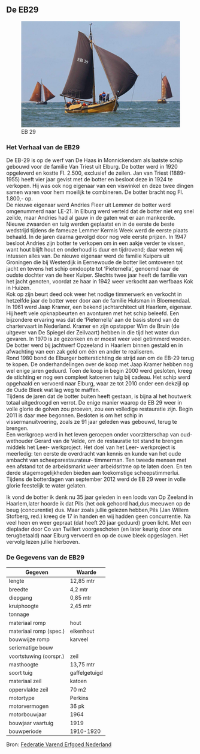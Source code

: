 ## De EB29

<figure id="foto_eb29">
    <img src="media/eb29.jpg" alt="EB 29">
    <figcaption>EB 29</figcaption>
</figure>


### Het Verhaal van de EB29

De EB-29 is op de werf van De Haas in Monnickendam als laatste schip gebouwd voor de familie Van Triest
uit Elburg. De botter werd in 1920 opgeleverd en kostte Fl. 2.500, exclusief de zeilen. Jan van Triest 
(1889-1955) heeft vier jaar gevist met de botter en besloot deze in 1924 te verkopen. Hij was ook nog 
eigenaar van een viswinkel en deze twee dingen samen waren voor hem moeilijk te combineren. De botter 
bracht nog Fl. 1.800,- op.  
De nieuwe eigenaar werd Andries Fleer uit Lemmer de botter werd omgenummerd naar LE-21. In Elburg werd 
verteld dat de botter niet erg snel zeilde, maar Andries had al gauw in de gaten wat er aan mankeerde. 
Nieuwe zwaarden en tuig werden geplaatst en in de eerste de beste wedstrijd tijdens de fameuze Lemmer 
Kermis Week werd de eerste plaats behaald. In de jaren daarna gevolgd door nog vele eerste prijzen.
In 1947 besloot Andries zijn botter te verkopen om in een aakje verder te vissen, want hout blijft hout 
en onderhoud is duur en tijdrovend; daar weten wij intussen alles van.
De nieuwe eigenaar werd de familie Kuipers uit Groningen die bij Westerdijk in Eernewoude de botter liet 
omtoveren tot jacht en tevens het schip omdoopte tot ‘Pieternella’, genoemd naar de oudste dochter van de 
heer Kuiper. Slechts twee jaar heeft de familie van het jacht genoten, voordat ze haar in 1942 weer verkocht 
aan werfbaas Kok in Huizen.  
Kok op zijn beurt deed ook weer het nodige timmerwerk en verkocht in hetzelfde jaar de botter weer door aan de 
familie Hulsman in Bloemendaal.
In 1961 werd Jaap Kramer, een bekend jachtarchitect uit Haarlem, eigenaar. Hij heeft vele opknapbeurten en 
avonturen met het schip beleefd. Een bijzondere ervaring was dat de ‘Pieternella’ aan de basis stond van de 
chartervaart in Nederland. Kramer en zijn opstapper Wim de Bruin (de uitgever van De Spiegel der Zeilvaart) 
hebben in die tijd het water dun gevaren.
In 1970 is ze gezonken en er moest weer veel getimmerd worden. De botter werd bij jachtwerf Opzeeland in Haarlem 
binnen gestald en in afwachting van een zak geld om één en ander te realiseren.  
Rond 1980 bond de Elburger botterstichting de strijd aan om de EB-29 terug te kopen. De onderhandelingen over 
de koop met Jaap Kramer hebben nog wel enige jaren geduurd. Toen de koop in begin 2000 werd gesloten, kreeg de 
stichting er nog een compleet katoenen tuig bij cadeau. Het schip werd opgehaald en vervoerd naar Elburg, waar 
ze tot 2010 onder een dekzijl op de Oude Bleek wat lag weg te maffen.  
Tijdens de jaren dat de botter buiten heeft gestaan, is bijna al het houtwerk totaal uitgedroogd en verrot. 
De enige manier waarop de EB 29 weer in volle glorie de golven zou proeven, zou een volledige restauratie zijn. 
Begin 2011 is daar mee begonnen. Besloten is om het schip in vissermanuitvoering, zoals ze 91 jaar geleden was 
gebouwd, terug te brengen.  
Een werkgroep werd in het leven geroepen onder voorzitterschap van oud-wethouder Gerard van de Velde, om de 
restauratie tot stand te brengen middels het Leer- werkproject.
Het doel van het Leer- werkproject is meerledig: ten eerste de overdracht van kennis en kunde van het oude 
ambacht van scheepsrestaurateur- timmerman. Ten tweede mensen met een afstand tot de arbeidsmarkt weer 
arbeidsritme op te laten doen. En ten derde stagemogelijkheden bieden aan toekomstige scheepstimmerlui.
Tijdens de botterdagen van september 2012 werd de EB 29 weer in volle glorie feestelijk te water gelaten.

<div class="hhulst">
Ik vond de botter ik denk nu 35 jaar geleden in een loods van Op Zeeland in Haarlem,later hoorde ik dat Pils (het ook gehoord had,dus meeuwen op de beug (concurentie) dus.
Maar zoals jullie gelezen hebben,Pils (Jan Willem Stofberg, red.) kreeg de 17 in handen en wij hadden geen concurrentie. Na veel heen en weer gepraat (dat heeft 20 jaar geduurd) groen licht.
Met een dieplader door Co van Twillert voorgeschoten (en later keurig door ons terugbetaald) naar Elburg vervoerd en op de ouwe bleek opgeslagen. Het vervolg lezen jullie hierboven.
</div>

### De Gegevens van de EB29

| Gegeven                   | Waarde        |  
|---------------------------|---------------|   
| lengte 	                | 12,85   mtr   | 	 
| breedte 	                | 4,2     mtr   | 		        
| diepgang 	                | 0,85    mtr   | 		 
| kruiphoogte 	            | 2,45	  mtr   | 	 
| tonnage 	                |    	        | 	
| materiaal romp 	        | hout 	        |  
| materiaal romp (spec.) 	| eikenhout     |  
| bouwwijze romp 	        | karveel 	    |  
| seriematige bouw 		    |               |   
| voortstuwing (oorspr.) 	| zeil          |    	 
| masthoogte 	            | 13,75   mtr   |
| soort tuig 	            | gaffelgetuigd |  	 
| materiaal zeil 	        | katoen        |   	 
| oppervlakte zeil 	        | 70 	  m2    |
| motortype 	            | Perkins       |  	 
| motorvermogen             | 36 	  pk    | 
| motorbouwjaar 		    | 1964          |  
| bouwjaar vaartuig 	    | 1919 	        |  
| bouwperiode 	            | 1910-1920 	|   

Bron: [Federatie Varend Erfgoed Nederland](https://rven.info/schip.aspx?=1810)



